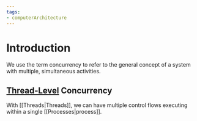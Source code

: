 ```yaml
---
tags:
- computerArchitecture 
---
```

# Introduction 
We use the term concurrency to refer to the general concept of a system with multiple,
simultaneous activities.
## [Thread-Level]([[Threads|Threads]]) Concurrency
With [[Threads|Threads]], we can have multiple control flows executing within a single [[Processes|process]].
